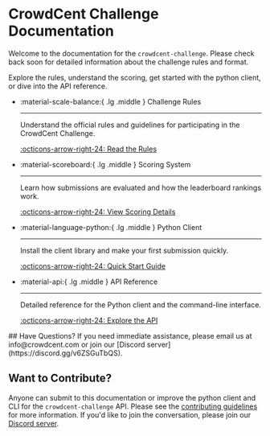 # CrowdCent Challenge Documentation
Welcome to the documentation for the `crowdcent-challenge`. Please check back soon for detailed information about the challenge rules and format.

Explore the rules, understand the scoring, get started with the python client, or dive into the API reference.

<div class="grid cards" markdown>

-   :material-scale-balance:{ .lg .middle } Challenge Rules

    ---

    Understand the official rules and guidelines for participating in the CrowdCent Challenge.

    [:octicons-arrow-right-24: Read the Rules](rules.md)

-   :material-scoreboard:{ .lg .middle } Scoring System

    ---

    Learn how submissions are evaluated and how the leaderboard rankings work.

    [:octicons-arrow-right-24: View Scoring Details](scoring.md)

-   :material-language-python:{ .lg .middle } Python Client

    ---

    Install the client library and make your first submission quickly.

    [:octicons-arrow-right-24: Quick Start Guide](install_quickstart.md)

-   :material-api:{ .lg .middle } API Reference

    ---

    Detailed reference for the Python client and the command-line interface.

    [:octicons-arrow-right-24: Explore the API](python_reference.md)

</div>
## Have Questions?
If you need immediate assistance, please email us at info@crowdcent.com or join our [Discord server](https://discord.gg/v6ZSGuTbQS).

## Want to Contribute?
Anyone can submit to this documentation or improve the python client and CLI for the `crowdcent-challenge` API. Please see the [contributing guidelines](contributing.md) for more information. If you'd like to join the conversation, please join our [Discord server](https://discord.gg/v6ZSGuTbQS).